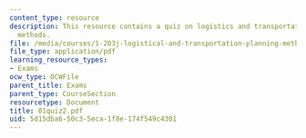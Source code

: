 ```yaml
---
content_type: resource
description: This resource contains a quiz on logistics and transportation planning
  methods.
file: /media/courses/1-203j-logistical-and-transportation-planning-methods-fall-2006/5d15dba650c35eca1f8e174f549c4301_01quiz2.pdf
file_type: application/pdf
learning_resource_types:
- Exams
ocw_type: OCWFile
parent_title: Exams
parent_type: CourseSection
resourcetype: Document
title: 01quiz2.pdf
uid: 5d15dba6-50c3-5eca-1f8e-174f549c4301
---
```

